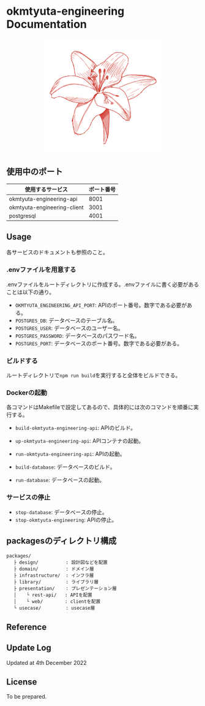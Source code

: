 # okmtyuta-engineering Documentation
<div style="text-align: center;">
    <img alt="okmtyuta icon" src="public/global_okmtyuta.png" width="300">
</div>

## 使用中のポート
|  使用するサービス  |  ポート番号  |
| ---- | ---- |
|  okmtyuta-engineering-api  |  8001  |
|  okmtyuta-engineering-client  |  3001  |
|  postgresql  |  4001  |

## Usage
各サービスのドキュメントも参照のこと。

### .envファイルを用意する
.envファイルをルートディレクトリに作成する。.envファイルに書く必要があることは以下の通り。
  - `OKMTYUTA_ENGINEERING_API_PORT`: APIのポート番号。数字である必要がある。
  - `POSTGRES_DB`: データベースのテーブル名。
  - `POSTGRES_USER`: データベースのユーザー名。
  - `POSTGRES_PASSWORD`: データベースのパスワード名。
  - `POSTGRES_PORT`: データベースのポート番号。数字である必要がある。

### ビルドする
ルートディレクトリで`npm run build`を実行すると全体をビルドできる。

### Dockerの起動
各コマンドはMakefileで設定してあるので、具体的には次のコマンドを順番に実行する。
  - `build-okmtyuta-engineering-api`: APIのビルド。
  - `up-okmtyuta-engineering-api`: APIコンテナの起動。
  - `run-okmtyuta-engineering-api`: APIの起動。

  - `build-database`: データベースのビルド。
  - `run-database`: データベースの起動。

### サービスの停止
  - `stop-database`: データベースの停止。
  - `stop-okmtyuta-engineering`: APIの停止。

## packagesのディレクトリ構成
```
packages/
　 ├ design/          : 設計図などを配置
　 ├ domain/          : ドメイン層
　 ├ infrastructure/  : インフラ層
　 ├ library/         : ライブラリ層
　 ├ presentation/    : プレゼンテーション層
　 │ 　 └ rest-api/   : APIを配置
　 │ 　 └ web/        : clientを配置
　 └ usecase/         : usecase層
```

## Reference

## Update Log
Updated at 4th December 2022

## License
To be prepared.
